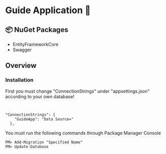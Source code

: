 # Guide Application 👋

## 📦 NuGet Packages

* EntityFrameworkCore
* Swagger

## Overview

### Installation
First you must change "ConnectionStrings" under "appsettings.json" according to your own database!
```solidity


"ConnectionStrings": {
    "GuideApp": "Data Source="
  },

```
You must run the following commands through Package Manager Console 

```console
PM> Add-Migration "Specified Name"
PM> Update-Database
```
